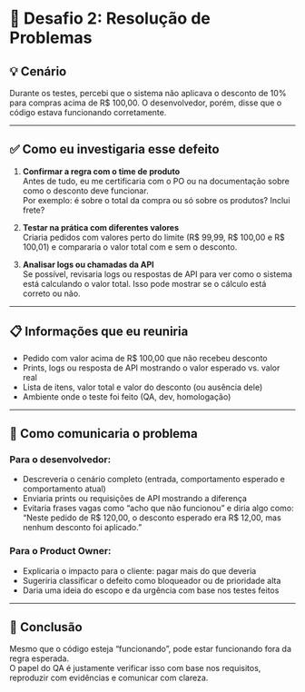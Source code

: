 # 🧩 Desafio 2: Resolução de Problemas

## 💡 Cenário

Durante os testes, percebi que o sistema não aplicava o desconto de 10% para compras acima de R$ 100,00. O desenvolvedor, porém, disse que o código estava funcionando corretamente.

---

## ✅ Como eu investigaria esse defeito

1. **Confirmar a regra com o time de produto**  
   Antes de tudo, eu me certificaria com o PO ou na documentação sobre como o desconto deve funcionar.  
   Por exemplo: é sobre o total da compra ou só sobre os produtos? Inclui frete?

2. **Testar na prática com diferentes valores**  
   Criaria pedidos com valores perto do limite (R$ 99,99, R$ 100,00 e R$ 100,01) e compararia o valor total com e sem o desconto.

3. **Analisar logs ou chamadas da API**  
   Se possível, revisaria logs ou respostas de API para ver como o sistema está calculando o valor total. Isso pode mostrar se o cálculo está correto ou não.

---

## 📋 Informações que eu reuniria

- Pedido com valor acima de R$ 100,00 que não recebeu desconto  
- Prints, logs ou resposta de API mostrando o valor esperado vs. valor real  
- Lista de itens, valor total e valor do desconto (ou ausência dele)  
- Ambiente onde o teste foi feito (QA, dev, homologação)

---

## 📣 Como comunicaria o problema

### Para o desenvolvedor:
- Descreveria o cenário completo (entrada, comportamento esperado e comportamento atual)  
- Enviaria prints ou requisições de API mostrando a diferença  
- Evitaria frases vagas como “acho que não funcionou” e diria algo como:  
  “Neste pedido de R$ 120,00, o desconto esperado era R$ 12,00, mas nenhum desconto foi aplicado.”

### Para o Product Owner:
- Explicaria o impacto para o cliente: pagar mais do que deveria  
- Sugeriria classificar o defeito como bloqueador ou de prioridade alta  
- Daria uma ideia do escopo e da urgência com base nos testes feitos

---

## 🧠 Conclusão

Mesmo que o código esteja “funcionando”, pode estar funcionando fora da regra esperada.  
O papel do QA é justamente verificar isso com base nos requisitos, reproduzir com evidências e comunicar com clareza.
